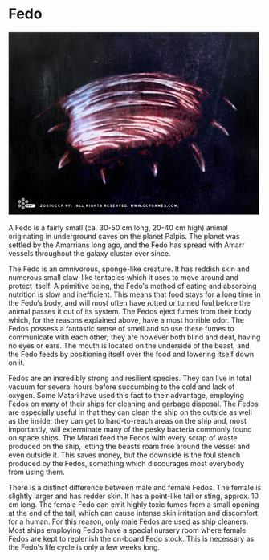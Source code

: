 # Fedo

![Fedo](images/fedo_big.jpg)

A Fedo is a fairly small (ca. 30-50 cm long, 20-40 cm high) animal originating
in underground caves on the planet Palpis. The planet was settled by the
Amarrians long ago, and the Fedo has spread with Amarr vessels throughout the
galaxy cluster ever since.

The Fedo is an omnivorous, sponge-like creature. It has reddish skin and
numerous small claw-like tentacles which it uses to move around and protect
itself.  A primitive being, the Fedo's method of eating and absorbing nutrition
is slow and inefficient. This means that food stays for a long time in the
Fedo’s body, and will most often have rotted or turned foul before the animal
passes it out of its system. The Fedos eject fumes from their body which, for
the reasons explained above, have a most horrible odor. The Fedos possess a
fantastic sense of smell and so use these fumes to communicate with each other;
they are however both blind and deaf, having no eyes or ears. The mouth is
located on the underside of the beast, and the Fedo feeds by positioning itself
over the food and lowering itself down on it.

Fedos are an incredibly strong and resilient species. They can live in total
vacuum for several hours before succumbing to the cold and lack of oxygen. Some
Matari have used this fact to their advantage, employing Fedos on many of their
ships for cleaning and garbage disposal. The Fedos are especially useful in that
they can clean the ship on the outside as well as the inside; they can get to
hard-to-reach areas on the ship and, most importantly, will exterminate many of
the pesky bacteria commonly found on space ships. The Matari feed the Fedos with
every scrap of waste produced on the ship, letting the beasts roam free around
the vessel and even outside it. This saves money, but the downside is the foul
stench produced by the Fedos, something which discourages most everybody from
using them.

There is a distinct difference between male and female Fedos. The female is
slightly larger and has redder skin. It has a point-like tail or sting, approx.
10 cm long. The female Fedo can emit highly toxic fumes from a small opening at
the end of the tail, which can cause intense skin irritation and discomfort for
a human. For this reason, only male Fedos are used as ship cleaners. Most ships
employing Fedos have a special nursery room where female Fedos are kept to
replenish the on-board Fedo stock. This is necessary as the Fedo's life cycle is
only a few weeks long.
